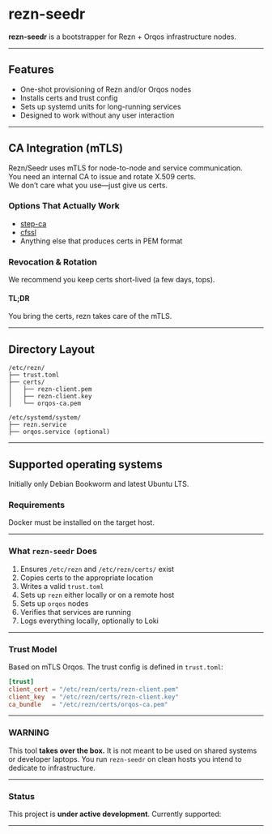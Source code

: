 # rezn-seedr

**rezn-seedr** is a bootstrapper for Rezn + Orqos infrastructure nodes.

---

## Features

* One-shot provisioning of Rezn and/or Orqos nodes
* Installs certs and trust config
* Sets up systemd units for long-running services
* Designed to work without any user interaction

---

## CA Integration (mTLS)

Rezn/Seedr uses mTLS for node-to-node and service communication.  
You need an internal CA to issue and rotate X.509 certs.  
We don’t care what you use—just give us certs.

### Options That Actually Work

* [step-ca](https://smallstep.com/docs/step-ca/)
* [cfssl](https://github.com/cloudflare/cfssl)
* Anything else that produces certs in PEM format

### Revocation & Rotation

We recommend you keep certs short-lived (a few days, tops).  

#### TL;DR

You bring the certs, rezn takes care of the mTLS.

---

## Directory Layout

```
/etc/rezn/
├── trust.toml
├── certs/
│   ├── rezn-client.pem
│   ├── rezn-client.key
│   └── orqos-ca.pem

/etc/systemd/system/
├── rezn.service
├── orqos.service (optional)
```

---

## Supported operating systems

Initially only Debian Bookworm and latest Ubuntu LTS.

### Requirements

Docker must be installed on the target host.

---

### What `rezn-seedr` Does

1. Ensures `/etc/rezn` and `/etc/rezn/certs/` exist
2. Copies certs to the appropriate location
3. Writes a valid `trust.toml`
4. Sets up `rezn` either locally or on a remote host
5. Sets up `orqos` nodes
6. Verifies that services are running
7. Logs everything locally, optionally to Loki

---

### Trust Model

Based on mTLS Orqos.
The trust config is defined in `trust.toml`:

```toml
[trust]
client_cert = "/etc/rezn/certs/rezn-client.pem"
client_key  = "/etc/rezn/certs/rezn-client.key"
ca_bundle   = "/etc/rezn/certs/orqos-ca.pem"
```

---

### WARNING

This tool **takes over the box.** It is not meant to be used on shared systems or developer laptops.
You run `rezn-seedr` on clean hosts you intend to dedicate to infrastructure.

---

### Status

This project is **under active development**. Currently supported:

---

